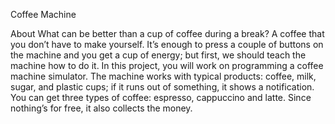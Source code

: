 Coffee Machine

About
What can be better than a cup of coffee during a break? A coffee that you don’t have to make yourself. 
It’s enough to press a couple of buttons on the machine and you get a cup of energy; but first, we should teach the machine how to do it. 
In this project, you will work on programming a coffee machine simulator. The machine works with typical products: coffee, milk, sugar, and plastic cups; 
if it runs out of something, it shows a notification. You can get three types of coffee: espresso, cappuccino and latte. Since nothing’s for free,
it also collects the money.

